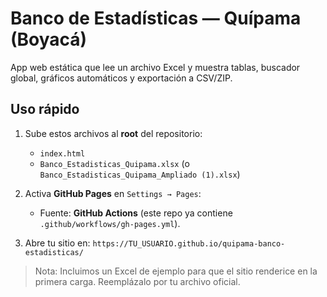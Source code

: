 # Banco de Estadísticas — Quípama (Boyacá)

App web estática que lee un archivo Excel y muestra tablas, buscador global, gráficos automáticos y exportación a CSV/ZIP.

## Uso rápido

1. Sube estos archivos al **root** del repositorio:
   - `index.html`
   - `Banco_Estadisticas_Quipama.xlsx` (o `Banco_Estadisticas_Quipama_Ampliado (1).xlsx`)

2. Activa **GitHub Pages** en `Settings → Pages`:
   - Fuente: **GitHub Actions** (este repo ya contiene `.github/workflows/gh-pages.yml`).

3. Abre tu sitio en: `https://TU_USUARIO.github.io/quipama-banco-estadisticas/`

> Nota: Incluimos un Excel de ejemplo para que el sitio renderice en la primera carga. Reemplázalo por tu archivo oficial.
